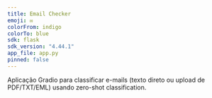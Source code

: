 ```yaml
---
title: Email Checker
emoji: ✉️
colorFrom: indigo
colorTo: blue
sdk: flask
sdk_version: "4.44.1"
app_file: app.py
pinned: false
---
```


Aplicação Gradio para classificar e-mails (texto direto ou upload de PDF/TXT/EML) usando zero-shot classification.
